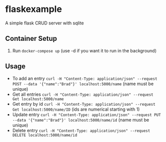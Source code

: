 # flaskexample
A simple flask CRUD server with sqlite

## Container Setup
1. Run `docker-compose up` (use -d if you want it to run in the background)

## Usage
* To add an entry `curl -H "Content-Type: application/json" --request POST --data '{"name":"Brad"}' localhost:5000/name` (name must be unique)
* Get all entries `curl -H "Content-Type: application/json" --request Get localhost:5000/name`
* Get entry by id `curl -H "Content-Type: application/json" --request Get localhost:5000/name/ID` (ids are numerical starting with 1)
* Update entry `curl -H "Content-Type: application/json" --request PUT --data '{"name":"Brad"}' localhost:5000/name/id` (name must be unique)
* Delete entry `curl -H "Content-Type: application/json" --request DELETE localhost:5000/name/id`

